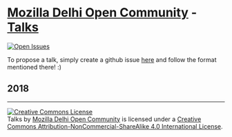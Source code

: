 [Mozilla Delhi Open Community] - [Talks]
================
 [![Open Issues](https://img.shields.io/github/issues/MozillaDelhiOpenCommunity/talks.svg)](https://github.com/MozillaDelhiOpenCommunity/talks/issues?q=is%3Aopen+)

To propose a talk, simply create a github issue [here](https://github.com/MozillaDelhiOpenCommunity/talks/issues/new) and follow the format mentioned there! :)

## 2018


[Mozilla Delhi Open Community]: https://github.com/MozillaDelhiOpenCommunity
[Talks]: https://github.com/MozillaDelhiOpenCommunity/talks

---

<a rel="license" href="http://creativecommons.org/licenses/by-nc-sa/4.0/"><img alt="Creative Commons License" style="border-width:0" src="https://i.creativecommons.org/l/by-nc-sa/4.0/88x31.png" /></a><br /><span xmlns:dct="http://purl.org/dc/terms/" href="http://purl.org/dc/dcmitype/MovingImage" property="dct:title" rel="dct:type">Talks</span> by <a xmlns:cc="http://creativecommons.org/ns#" href="https://github.com/MozillaDelhiOpenCommunity" property="cc:attributionName" rel="cc:attributionURL">Mozilla Delhi Open Community</a> is licensed under a <a rel="license" href="http://creativecommons.org/licenses/by-nc-sa/4.0/">Creative Commons Attribution-NonCommercial-ShareAlike 4.0 International License</a>.
